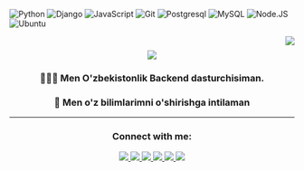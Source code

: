 ![Python](https://img.shields.io/badge/python-3776AB?style=for-the-badge&logo=python&logoColor=ffffff)
![Django](https://img.shields.io/badge/django-339933?style=for-the-badge&logo=django&logoColor=ffffff)
![JavaScript](https://img.shields.io/badge/javascript-F7DF1E?style=for-the-badge&logo=javascript&logoColor=000000)
![Git](https://img.shields.io/badge/git-F05032?style=for-the-badge&logo=git&logoColor=ffffff)
![Postgresql](https://img.shields.io/badge/Postgresql-00599C?style=for-the-badge&logo=postgresql&logoColor=ffffff)
![MySQL](https://img.shields.io/badge/mysql-030303?style=for-the-badge&logo=mysql&logoColor=ffffff)
![Node.JS](https://img.shields.io/badge/node.js-339933?style=for-the-badge&logo=node.js&logoColor=ffffff)
![Ubuntu](https://img.shields.io/badge/ubuntu-E95420?style=for-the-badge&logo=ubuntu&logoColor=ffffff)


<img align="right" src="https://visitor-badge.laobi.icu/badge?page_id=salesp07.salesp07" />

<h1 align="center">
    <img src="https://readme-typing-svg.herokuapp.com/?font=Righteous&size=35&center=true&vCenter=true&width=500&height=70&duration=4000&lines=Salom+Hammaga!+👋;+Men+Azamov+Husanjon!;" />
</h1>
<h3 align="center">👨🏻‍💻 Men O'zbekistonlik Backend dasturchisiman.</h3>
<h3 align="center">🔭 Men o'z bilimlarimni o'shirishga intilaman</h3>
<!-- <hr> -->


<hr>

<h3 align="center">Connect with me:</h3>
<div align="center"> 
<!-- Telegram -->
<a href="https://t.me/Husanboy_Azamov" target="_blank">
    <img src="https://img.shields.io/badge/Telegram-2CA5E0?style=for-the-badge&logo=telegram&logoColor=white" />
</a>

<!-- Instagram -->
<a href="https://www.instagram.com/__husanjon" target="_blank">
    <img src="https://img.shields.io/badge/Instagram-E4405F?style=for-the-badge&logo=instagram&logoColor=white" />
</a>

<!-- Email -->
<a href="mailto:azamovhusanboy08@gmail.com" target="_blank">
    <img src="https://img.shields.io/badge/Email-D14836?style=for-the-badge&logo=gmail&logoColor=white" />
</a>

<!-- LinkedIn -->
<a href="https://www.linkedin.com/in/yourprofile" target="_blank">
    <img src="https://img.shields.io/badge/LinkedIn-0077B5?style=for-the-badge&logo=linkedin&logoColor=white" />
</a>

<!-- GitHub Followers -->
<a href="https://github.com/Husanjonazamov?tab=followers" target="_blank">
    <img src="https://img.shields.io/github/followers/yourusername?label=Follow%20me&style=for-the-badge" />
</a>

<!-- Portfolio -->
<a href="https://azamovdev-uz.vercel.app/" target="_blank">
    <img src="https://img.shields.io/badge/Portfolio-000000?style=for-the-badge&logo=About.me&logoColor=white" />
</a>

</div>
